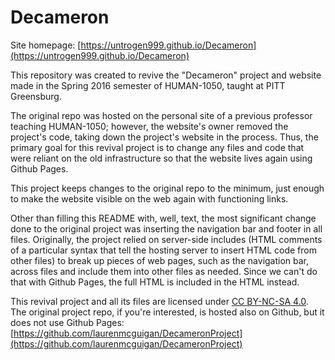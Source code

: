# Decameron

Site homepage: [https://untrogen999.github.io/Decameron](https://untrogen999.github.io/Decameron)

This repository was created to revive the "Decameron" project and website made in the Spring 2016 semester of
HUMAN-1050, taught at PITT Greensburg.

The original repo was hosted on the personal site of a
previous professor teaching HUMAN-1050; however, the website's owner removed the project's code,
taking down the project's website in the process. Thus, the primary goal for this revival project is to change any files and code
that were reliant on the old infrastructure so that the website lives again using Github Pages.

This project keeps changes to the original repo to the minimum, just enough to make the website
visible on the web again with functioning links.

Other than filling this README with, well, text, the most significant change done to the original project
was
inserting the navigation bar and footer in all files. Originally, the project relied on server-side
includes (HTML comments of a particular syntax that tell the hosting
server to insert HTML code from other files) to break up pieces of web pages, such as the navigation
bar, across files and include them into other files as needed. Since we can't do that with Github
Pages, the full HTML is included in the HTML instead.

This revival project and all its files are licensed under [CC BY-NC-SA 4.0](https://creativecommons.org/licenses/by-nc-sa/4.0/).
The original project repo, if you're
interested, is hosted also on Github, but it does not use Github Pages:
[https://github.com/laurenmcguigan/DecameronProject](https://github.com/laurenmcguigan/DecameronProject)
